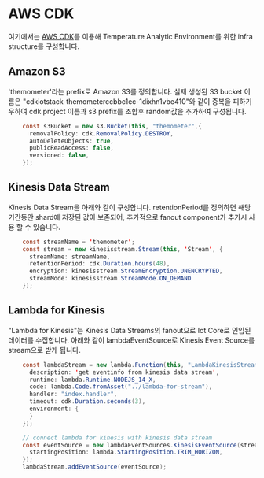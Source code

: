 # AWS CDK

여기에서는 [AWS CDK](https://github.com/kyopark2014/technical-summary/blob/main/cdk-introduction.md)를 이용해 Temperature Analytic Environment를 위한 infra structure를 구성합니다. 

## Amazon S3

'themometer'라는 prefix로 Amazon S3를 정의합니다. 실제 생성된 S3 bucket 이름은 "cdkiotstack-themometerccbbc1ec-1dixhn1vbe410"와 같이 중복을 피하기 우하여 cdk project 이름과 s3 prefix를 조합후 random값을 추가하여 구성됩니다. 

```java
    const s3Bucket = new s3.Bucket(this, "themometer",{
      removalPolicy: cdk.RemovalPolicy.DESTROY,
      autoDeleteObjects: true,
      publicReadAccess: false,
      versioned: false,
    });
```

## Kinesis Data Stream

Kinesis Data Stream을 아래와 같이 구성합니다. retentionPeriod를 정의하면 해당 기간동안 shard에 저장된 값이 보존되어, 추가적으로 fanout component가 추가시 사용 할 수 있습니다. 

```java
    const streamName = 'themometer';
    const stream = new kinesisstream.Stream(this, 'Stream', {
      streamName: streamName,
      retentionPeriod: cdk.Duration.hours(48),
      encryption: kinesisstream.StreamEncryption.UNENCRYPTED, 
      streamMode: kinesisstream.StreamMode.ON_DEMAND
    });
```

## Lambda for Kinesis

"Lambda for Kinesis"는 Kinesis Data Streams의 fanout으로 Iot Core로 인입된 데이터를 수집합니다. 아래와 같이 lambdaEventSource로 Kinesis Event Source를 stream으로 받게 됩니다. 

```java
    const lambdaStream = new lambda.Function(this, "LambdaKinesisStream", {
      description: 'get eventinfo from kinesis data stream',
      runtime: lambda.Runtime.NODEJS_14_X, 
      code: lambda.Code.fromAsset("../lambda-for-stream"), 
      handler: "index.handler", 
      timeout: cdk.Duration.seconds(3),
      environment: {
      }
    }); 

    // connect lambda for kinesis with kinesis data stream
    const eventSource = new lambdaEventSources.KinesisEventSource(stream, {
      startingPosition: lambda.StartingPosition.TRIM_HORIZON,
    });
    lambdaStream.addEventSource(eventSource);  
```

